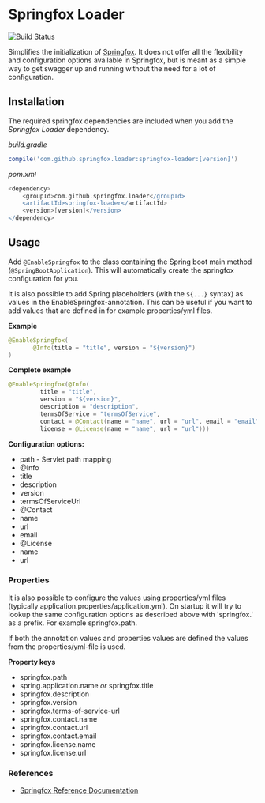 # Springfox Loader

[![Build Status](https://travis-ci.org/jarlehansen/springfox-loader.svg?branch=master)](https://travis-ci.org/jarlehansen/springfox-loader)

Simplifies the initialization of [Springfox](http://springfox.io/).
It does not offer all the flexibility and configuration options available in Springfox, but is meant as a simple way to
get swagger up and running without the need for a lot of configuration.

## Installation

The required springfox dependencies are included when you add the _Springfox Loader_ dependency.

_build.gradle_
```groovy
compile('com.github.springfox.loader:springfox-loader:[version]')
```

_pom.xml_
```groovy
<dependency>
    <groupId>com.github.springfox.loader</groupId>
    <artifactId>springfox-loader</artifactId>
    <version>[version]</version>
</dependency>
```

## Usage

Add `@EnableSpringfox` to the class containing the Spring boot main method (`@SpringBootApplication`).
This will automatically create the springfox configuration for you.

It is also possible to add Spring placeholders (with the `${...}` syntax) as values in the EnableSpringfox-annotation.
This can be useful if you want to add values that are defined in for example properties/yml files.

 __Example__
 ```java
@EnableSpringfox(
        @Info(title = "title", version = "${version}")
)
 ```

 __Complete example__
```java
@EnableSpringfox(@Info(
         title = "title",
         version = "${version}",
         description = "description",
         termsOfService = "termsOfService",
         contact = @Contact(name = "name", url = "url", email = "email"),
         license = @License(name = "name", url = "url")))
```

__Configuration options:__
* path - Servlet path mapping
* @Info
 * title
 * description
 * version
 * termsOfServiceUrl
* @Contact
 * name
 * url
 * email
* @License
 * name
 * url


### Properties

It is also possible to configure the values using properties/yml files (typically application.properties/application.yml).
On startup it will try to lookup the same configuration options as described above with 'springfox.' as a prefix.
For example springfox.path.

If both the annotation values and properties values are defined the values from the properties/yml-file is used.

__Property keys__
* springfox.path
* spring.application.name _or_ springfox.title
* springfox.description
* springfox.version
* springfox.terms-of-service-url
* springfox.contact.name
* springfox.contact.url
* springfox.contact.email
* springfox.license.name
* springfox.license.url

### References
* [Springfox Reference Documentation](http://springfox.github.io/springfox/docs/current/)